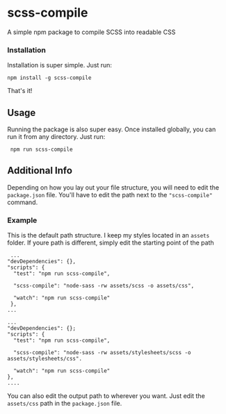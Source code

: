 # scss-compile

A simple npm package to compile SCSS into readable CSS

### Installation

Installation is super simple. Just run:
    
    npm install -g scss-compile

That's it!

## Usage

Running the package is also super easy. Once installed globally, you can run it from any directory. Just run:
   
     npm run scss-compile

## Additional Info

Depending on how you lay out your file structure, you will need to edit the `package.json` file. You'll have to edit the path next to the `"scss-compile"` command. 

### Example

This is the default path structure. I keep my styles located in an `assets` folder. If youre path is different, simply edit the starting point of the path
   
     ...
    "devDependencies": {},
    "scripts": {
      "test": "npm run scss-compile",

      "scss-compile": "node-sass -rw assets/scss -o assets/css",

      "watch": "npm run scss-compile"
     },
    ...

    ...
    "devDependencies": {};
    "scripts": {
      "test": "npm run scss-compile",

      "scss-compile": "node-sass -rw assets/stylesheets/scss -o assets/stylesheets/css".
      
      "watch": "npm run scss-compile"
    },
    ....

You can also edit the output path to wherever you want. Just edit the `assets/css` path in the `package.json` file.
